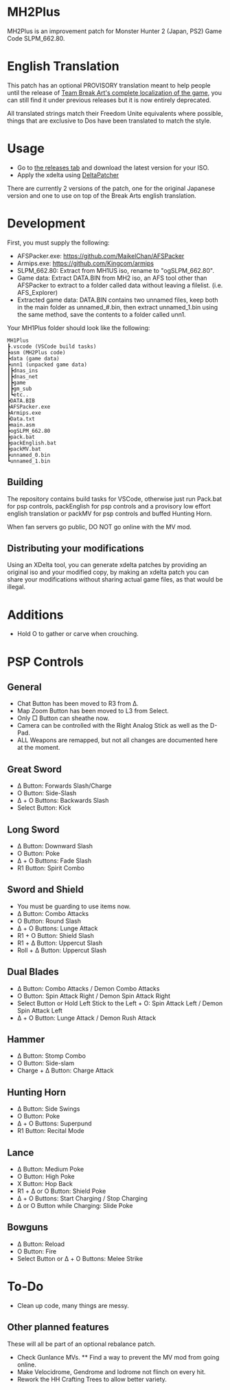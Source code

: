 # MH2Plus
MH2Plus is an improvement patch for Monster Hunter 2 (Japan, PS2) Game Code SLPM_662.80.

# English Translation
This patch has an optional PROVISORY translation meant to help people until the release of [Team Break Art's complete localization of the game](https://break-arts.com/projects/mh2dos/), you can still find it under previous releases but it is now entirely deprecated.

All translated strings match their Freedom Unite equivalents where possible, things that are exclusive to Dos have been translated to match the style.

# Usage
  * Go to [the releases tab](https://github.com/GReinoso96/MH2Plus/releases) and download the latest version for your ISO.
  * Apply the xdelta using [DeltaPatcher](https://www.romhacking.net/utilities/704/)
  
  There are currently 2 versions of the patch, one for the original Japanese version and one to use on top of the Break Arts english translation.

# Development
  First, you must supply the following:
  * AFSPacker.exe: https://github.com/MaikelChan/AFSPacker
  * Armips.exe: https://github.com/Kingcom/armips
  * SLPM_662.80: Extract from MH1US iso, rename to "ogSLPM_662.80".
  * Game data: Extract DATA.BIN from MH2 iso, an AFS tool other than AFSPacker to extract to a folder called data without leaving a filelist. (i.e. AFS_Explorer)
  * Extracted game data: DATA.BIN contains two unnamed files, keep both in the main folder as unnamed_#.bin, then extract unnamed_1.bin using the same method, save the contents to a folder called unn1.
  
  Your MH1Plus folder should look like the following:
  ```
  MH1Plus
  ┣.vscode (VSCode build tasks)
  ┣asm (MH2Plus code)
  ┣data (game data)
  ┣unn1 (unpacked game data)
  ┃┣dnas_ins
  ┃┣dnas_net
  ┃┣game
  ┃┣gm_sub
  ┃┗etc..
  ┣DATA.BIB
  ┣AFSPacker.exe
  ┣Armips.exe
  ┣Data.txt
  ┣main.asm
  ┣ogSLPM_662.80
  ┣pack.bat
  ┣packEnglish.bat
  ┣packMV.bat
  ┣unnamed_0.bin
  ┗unnamed_1.bin
  ```

## Building
  The repository contains build tasks for VSCode, otherwise just run Pack.bat for psp controls, packEnglish for psp controls and a provisory low effort english translation or packMV for psp controls and buffed Hunting Horn.
  
  When fan servers go public, DO NOT go online with the MV mod.

## Distributing your modifications
  Using an XDelta tool, you can generate xdelta patches by providing an original iso and your modified copy, by making an xdelta patch you can share your modifications without sharing actual game files, as that would be illegal.

# Additions
  * Hold O to gather or carve when crouching.

# PSP Controls
## General
  * Chat Button has been moved to R3 from Δ.
  * Map Zoom Button has been moved to L3 from Select.
  * Only □ Button can sheathe now.
  * Camera can be controlled with the Right Analog Stick as well as the D-Pad.
  * ALL Weapons are remapped, but not all changes are documented here at the moment.
## Great Sword
  * Δ Button: Forwards Slash/Charge
  * O Button: Side-Slash
  * Δ + O Buttons: Backwards Slash
  * Select Button: Kick
## Long Sword
  * Δ Button: Downward Slash
  * O Button: Poke
  * Δ + O Buttons: Fade Slash
  * R1 Button: Spirit Combo
## Sword and Shield
  * You must be guarding to use items now.
  * Δ Button: Combo Attacks
  * O Button: Round Slash
  * Δ + O Buttons: Lunge Attack
  * R1 + O Button: Shield Slash
  * R1 + Δ Button: Uppercut Slash
  * Roll + Δ  Button: Uppercut Slash
## Dual Blades
  * Δ Button: Combo Attacks / Demon Combo Attacks
  * O Button: Spin Attack Right / Demon Spin Attack Right
  * Select Button or Hold Left Stick to the Left + O: Spin Attack Left / Demon Spin Attack Left
  * Δ + O Button: Lunge Attack / Demon Rush Attack
## Hammer
  * Δ Button: Stomp Combo
  * O Button: Side-slam
  * Charge + Δ Button: Charge Attack
## Hunting Horn
  * Δ Button: Side Swings
  * O Button: Poke
  * Δ + O Buttons: Superpund
  * R1 Button: Recital Mode
## Lance
  * Δ Button: Medium Poke
  * O Button: High Poke
  * X Button: Hop Back
  * R1 + Δ or O Button: Shield Poke
  * Δ + O Buttons: Start Charging / Stop Charging
  * Δ or O Button while Charging: Slide Poke
## Bowguns
  * Δ Button: Reload
  * O Button: Fire
  * Select Button or Δ + O Buttons: Melee Strike

# To-Do
  * Clean up code, many things are messy.

## Other planned features
  These will all be part of an optional rebalance patch.
  
  * Check Gunlance MVs.
  ** Find a way to prevent the MV mod from going online.
  * Make Velocidrome, Gendrome and Iodrome not flinch on every hit.
  * Rework the HH Crafting Trees to allow better variety.
